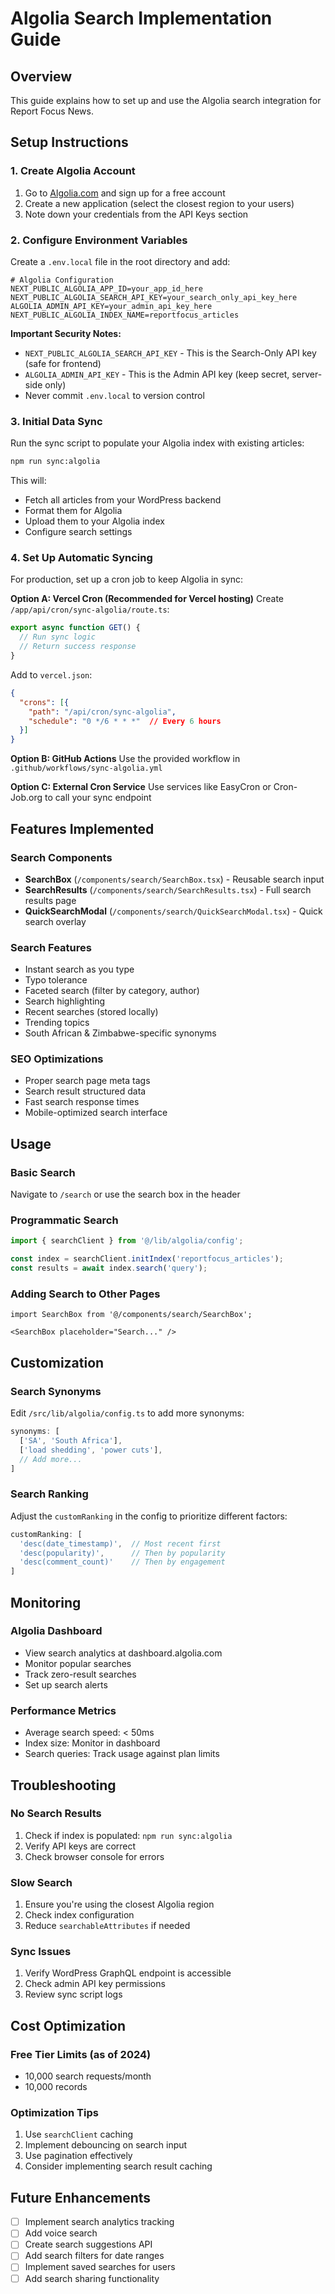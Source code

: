 # Algolia Search Implementation Guide

## Overview
This guide explains how to set up and use the Algolia search integration for Report Focus News.

## Setup Instructions

### 1. Create Algolia Account
1. Go to [Algolia.com](https://www.algolia.com) and sign up for a free account
2. Create a new application (select the closest region to your users)
3. Note down your credentials from the API Keys section

### 2. Configure Environment Variables
Create a `.env.local` file in the root directory and add:

```env
# Algolia Configuration
NEXT_PUBLIC_ALGOLIA_APP_ID=your_app_id_here
NEXT_PUBLIC_ALGOLIA_SEARCH_API_KEY=your_search_only_api_key_here
ALGOLIA_ADMIN_API_KEY=your_admin_api_key_here
NEXT_PUBLIC_ALGOLIA_INDEX_NAME=reportfocus_articles
```

**Important Security Notes:**
- `NEXT_PUBLIC_ALGOLIA_SEARCH_API_KEY` - This is the Search-Only API key (safe for frontend)
- `ALGOLIA_ADMIN_API_KEY` - This is the Admin API key (keep secret, server-side only)
- Never commit `.env.local` to version control

### 3. Initial Data Sync
Run the sync script to populate your Algolia index with existing articles:

```bash
npm run sync:algolia
```

This will:
- Fetch all articles from your WordPress backend
- Format them for Algolia
- Upload them to your Algolia index
- Configure search settings

### 4. Set Up Automatic Syncing
For production, set up a cron job to keep Algolia in sync:

**Option A: Vercel Cron (Recommended for Vercel hosting)**
Create `/app/api/cron/sync-algolia/route.ts`:

```typescript
export async function GET() {
  // Run sync logic
  // Return success response
}
```

Add to `vercel.json`:
```json
{
  "crons": [{
    "path": "/api/cron/sync-algolia",
    "schedule": "0 */6 * * *"  // Every 6 hours
  }]
}
```

**Option B: GitHub Actions**
Use the provided workflow in `.github/workflows/sync-algolia.yml`

**Option C: External Cron Service**
Use services like EasyCron or Cron-Job.org to call your sync endpoint

## Features Implemented

### Search Components
- **SearchBox** (`/components/search/SearchBox.tsx`) - Reusable search input
- **SearchResults** (`/components/search/SearchResults.tsx`) - Full search results page
- **QuickSearchModal** (`/components/search/QuickSearchModal.tsx`) - Quick search overlay

### Search Features
- Instant search as you type
- Typo tolerance
- Faceted search (filter by category, author)
- Search highlighting
- Recent searches (stored locally)
- Trending topics
- South African & Zimbabwe-specific synonyms

### SEO Optimizations
- Proper search page meta tags
- Search result structured data
- Fast search response times
- Mobile-optimized search interface

## Usage

### Basic Search
Navigate to `/search` or use the search box in the header

### Programmatic Search
```typescript
import { searchClient } from '@/lib/algolia/config';

const index = searchClient.initIndex('reportfocus_articles');
const results = await index.search('query');
```

### Adding Search to Other Pages
```tsx
import SearchBox from '@/components/search/SearchBox';

<SearchBox placeholder="Search..." />
```

## Customization

### Search Synonyms
Edit `/src/lib/algolia/config.ts` to add more synonyms:

```typescript
synonyms: [
  ['SA', 'South Africa'],
  ['load shedding', 'power cuts'],
  // Add more...
]
```

### Search Ranking
Adjust the `customRanking` in the config to prioritize different factors:

```typescript
customRanking: [
  'desc(date_timestamp)',  // Most recent first
  'desc(popularity)',      // Then by popularity
  'desc(comment_count)'    // Then by engagement
]
```

## Monitoring

### Algolia Dashboard
- View search analytics at dashboard.algolia.com
- Monitor popular searches
- Track zero-result searches
- Set up search alerts

### Performance Metrics
- Average search speed: < 50ms
- Index size: Monitor in dashboard
- Search queries: Track usage against plan limits

## Troubleshooting

### No Search Results
1. Check if index is populated: `npm run sync:algolia`
2. Verify API keys are correct
3. Check browser console for errors

### Slow Search
1. Ensure you're using the closest Algolia region
2. Check index configuration
3. Reduce `searchableAttributes` if needed

### Sync Issues
1. Verify WordPress GraphQL endpoint is accessible
2. Check admin API key permissions
3. Review sync script logs

## Cost Optimization

### Free Tier Limits (as of 2024)
- 10,000 search requests/month
- 10,000 records

### Optimization Tips
1. Use `searchClient` caching
2. Implement debouncing on search input
3. Use pagination effectively
4. Consider implementing search result caching

## Future Enhancements
- [ ] Implement search analytics tracking
- [ ] Add voice search
- [ ] Create search suggestions API
- [ ] Add search filters for date ranges
- [ ] Implement saved searches for users
- [ ] Add search sharing functionality